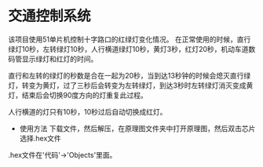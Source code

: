 # 交通控制系统
该项目使用51单片机控制十字路口的红绿灯变化情况。
在正常使用的时候，直行绿灯10秒，左转绿灯10秒，人行横道绿灯10秒，黄灯3秒，红灯20秒，机动车道数码管显示绿灯和红灯的时间。

直行和左转的绿灯的秒数是合在一起为20秒，当到达13秒钟的时候会熄灭直行绿灯，转变为黄灯，过了三秒后会转变为左转绿灯，到达3秒时左转绿灯消灭变成黄灯，结束后会切换90度方向的灯重复此过程。

人行横道的灯只有10秒，10秒过后自动切换成红灯。

- 使用方法
下载文件，然后解压，在原理图文件夹中打开原理图，然后双击芯片选择.hex文件

.hex文件在'代码'->'Objects'里面。
